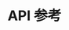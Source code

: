 ---
title:  API 参考
toc-group-name: labs-solidworks-swex
order: 7
redirect-to: https://docs.codestack.net/swex/add-in
toc: true
---